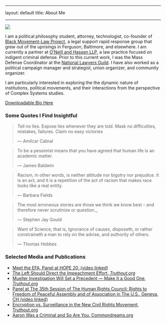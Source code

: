   ---
layout: default
title: About Me

---
<img class="profile-picture" src="{{site.baseurl}}/{{site.profile-picture}}">

I am a political philosophy student, attorney, technologist, co-founder of [Black Movement-Law Project](http://bmlp.org), a legal support rapid response group that grew out of the uprisings in Ferguson, Baltimore, and elsewhere. I am currently a partner at [O’Neill and Hassen LLP](http://oandh.net), a law practice focused on indigent criminal defense. Prior to this current work, I was the Mass Defense Coordinator at the [National Lawyers Guild](http://nlg.org). I have also worked as a political campaign manager and strategist, union organizer, and community organizer.

I am particularly interested in exploring the the dynamic nature of institutions, political movements, and their interactions from the perspective of Complex Systems studies.

[Downloadable Bio Here](https://docs.google.com/document/d/1u09CCKJB4Et4aWsmdw_G-HCut_2xIWmmk3LCCXXOxWo/export?format=pdf)

### Some Quotes I Find Insightful

> Tell no lies. Expose lies whenever they are told. Mask no difficulties, mistakes, failures. Claim no easy victories
>
> ― Amilcar Cabral

> To be a pessimist means that you have agreed that human life is an academic matter.
>
> — James Baldwin

> Racism, in other words, is neither attitude nor bigotry nor prejudice. It is an act, and it is a repetition of the act of racism that makes race looks like a real entity.
>
> — Barbara Fields

> The most erroneous stories are those we think we know best – and therefore never scrutinize or question._
>
> — Stephen Jay Gould

> Want of Science, that is, Ignorance of causes, disposeth, or rather constraineth a man to rely on the advise, and authority of others.
>
> — Thomas Hobbes


### Selected Media and Publications

* [Meet the EFA, Panel at HOPE 20, (video linked)](https://www.youtube.com/watch?v=XHSF9W70jOI)
* [The Left Should Direct the Impeachment Effort, _Truthout.org_](https://truthout.org/articles/the-left-should-direct-the-impeachment-effort/)
* [Mueller Investigation Will Set a Precedent — Make It a Good One, _Truthout.org_](https://truthout.org/articles/mueller-investigation-will-set-a-precedent-make-it-a-good-one/)
* [Panel at The 35th Session of The Human Rights Council: Rights to Freedom of Peaceful Assembly and of Association in The U.S., Geneva, CH (video linked)](https://vimeo.com/228288776)
* [Encryption vs. Surveillance in the New Civil Rights Movement, Truthout.org](https://medium.com/@abihassen/encryption-vs-surveillance-in-the-new-civil-rights-movement-f371146472aa)
* [Aaron Was a Criminal and So Are You, Commondreams.org](https://www.commondreams.org/views/2013/01/19/aaron-was-criminal-and-so-are-you)
